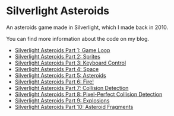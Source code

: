 Silverlight Asteroids
=====================

An asteroids game made in Silverlight, which I made back in 2010.

You can find more information about the code on my blog.

* [Silverlight Asteroids Part 1: Game Loop](http://cgeers.com/2010/04/18/silverlight-asteroids-part-1-game-loop/)
* [Silverlight Asteroids Part 2: Sprites](http://cgeers.com/2010/04/21/silverlight-asteroids-part-2-sprites/)
* [Silverlight Asteroids Part 3: Keyboard Control](http://cgeers.com/2010/04/28/silverlight-asteroids-part-3-keyboard-control/)
* [Silverlight Asteroids Part 4: Space](http://cgeers.com/2010/05/01/silverlight-asteroids-part-4-space/)
* [Silverlight Asteroids Part 5: Asteroids](http://cgeers.com/2010/05/03/silverlight-asteroids-part-5-asteroids/)
* [Silverlight Asteroids Part 6: Fire!](http://cgeers.com/2010/05/07/silverlight-asteroids-part-6-fire/)
* [Silverlight Asteroids Part 7: Collision Detection](http://cgeers.com/2010/05/24/silverlight-asteroids-part-7-collision-detection/)
* [Silverlight Asteroids Part 8: Pixel-Perfect Collision Detection](http://cgeers.com/2010/06/20/silverlight-asteroids-part-8-pixel-perfect-collision-detection/)
* [Silverlight Asteroids Part 9: Explosions](http://cgeers.com/2010/06/27/silverlight-asteroids-part-9-explosions/)
* [Silverlight Asteroids Part 10: Asteroid Fragments](http://cgeers.com/2010/07/18/silverlight-asteroids-part-10-asteroid-fragments/)


